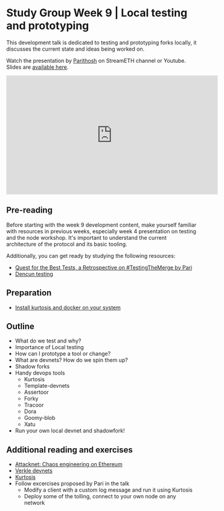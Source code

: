 # Study Group Week 9 | Local testing and prototyping 

This development talk is dedicated to testing and prototyping forks locally, it discusses the current state and ideas being worked on. 

Watch the presentation by [Parithosh](https://twitter.com/parithosh_j) on StreamETH channel or Youtube. Slides are [available here](https://github.com/eth-protocol-fellows/protocol-studies/blob/main/docs/eps/presentations/week9-dev.pdf). 

<iframe width="560" height="315" src="https://www.youtube.com/embed/Enf8006zKLI?si=hJe4xFqiY81C0DwQ" title="YouTube video player" frameborder="0" allow="accelerometer; autoplay; clipboard-write; encrypted-media; gyroscope; picture-in-picture; web-share" referrerpolicy="strict-origin-when-cross-origin" allowfullscreen></iframe>

## Pre-reading

Before starting with the week 9 development content, make yourself familiar with resources in previous weeks, especially week 4 presentation on testing and the node workshop. It's important to understand the current architecture of the protocol and its basic tooling. 

Additionally, you can get ready by studying the following resources:
- [Quest for the Best Tests, a Retrospective on #TestingTheMerge by Pari](https://archive.devcon.org/archive/watch/6/quest-for-the-best-tests-a-retrospective-on-testingthemerge/?tab=YouTube)
- [Dencun testing](https://www.youtube.com/watch?v=88tZticGbTo)

## Preparation
- [Install kurtosis and docker on your system](https://docs.kurtosis.com/quickstart/)

## Outline

- What do we test and why?
- Importance of Local testing
- How can I prototype a tool or change?
- What are devnets? How do we spin them up?
- Shadow forks 
- Handy devops tools
  - Kurtosis
  - Template-devnets
  - Assertoor
  - Forky
  - Tracoor
  - Dora
  - Goomy-blob
  - Xatu
- Run your own local devnet and shadowfork!

## Additional reading and exercises
- [Attacknet: Chaos engineering on Ethereum](https://ethpandaops.io/posts/attacknet-introduction/)
- [Verkle devnets](https://github.com/ethpandaops/verkle-devnets)
- [Kurtosis](https://github.com/kurtosis-tech/kurtosis)
- Follow excercises proposed by Pari in the talk
   - Modify a client with a custom log message and run it using Kurtosis
   - Deploy some of the tolling, connect to your own node on any network 